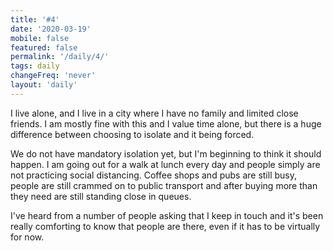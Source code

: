 ```yaml
---
title: '#4'
date: '2020-03-19'
mobile: false
featured: false
permalink: '/daily/4/'
tags: daily
changeFreq: 'never'
layout: 'daily'
---
```


I live alone, and I live in a city where I have no family and limited close friends. I am mostly fine with this and I value time alone, but there is a huge difference between choosing to isolate and it being forced.

We do not have mandatory isolation yet, but I'm beginning to think it should happen. I am going out for a walk at lunch every day and people simply are not practicing social distancing. Coffee shops and pubs are still busy, people are still crammed on to public transport and after buying more than they need are still standing close in queues.

I've heard from a number of people asking that I keep in touch and it's been really comforting to know that people are there, even if it has to be virtually for now.
